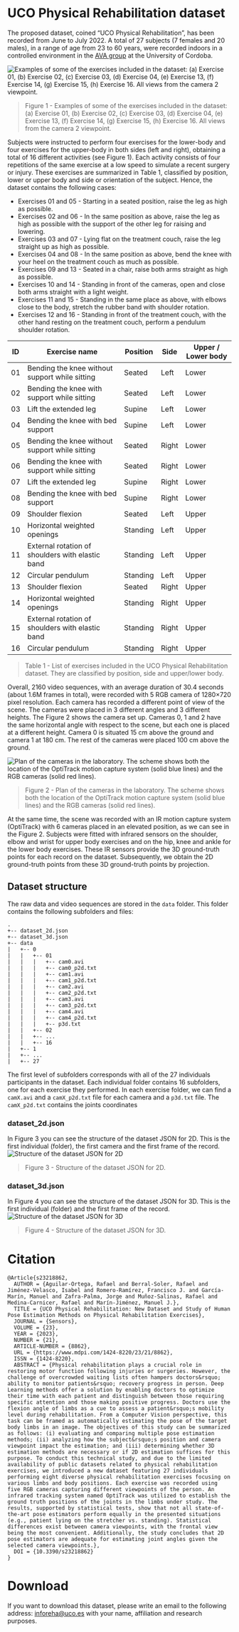 # UCO Physical Rehabilitation dataset
The proposed dataset, coined “UCO Physical Rehabilitation”, has been recorded from June to July 2022. A total of 27 subjects (7 females and 20 males), in a range of age from 23 to 60 years, were recorded indoors in a controlled environment in the [AVA group](https://www.uco.es/investiga/grupos/ava/) at the University of Cordoba.

![Examples of some of the exercises included in the dataset: (a) Exercise 01, (b) Exercise 02, (c) Exercise 03, (d) Exercise 04, (e) Exercise 13, (f) Exercise 14, (g) Exercise 15, (h) Exercise 16. All views from the camera 2 viewpoint.](https://raw.githubusercontent.com/AVAuco/ucophyrehab/b956be91c52c689580fd245ccf56506b76d797b7/img/dataset_web_pixel.png)

> Figure 1 - Examples of some of the exercises included in the dataset: (a) Exercise 01, (b) Exercise 02, (c) Exercise 03, (d) Exercise 04, (e) Exercise 13, (f) Exercise 14, (g) Exercise 15, (h) Exercise 16. All views from the camera 2 viewpoint.

Subjects were instructed to perform four exercises for the lower-body and four exercises for the upper-body in both sides (left and right), obtaining a total of 16 different activities (see Figure 1). Each activity consists of four repetitions of the same exercise at a low speed to simulate a recent surgery or injury. These exercises are summarized in Table 1, classified by position, lower or upper body and side or orientation of the subject.
Hence, the dataset contains the following cases:
- Exercises 01 and 05 - Starting in a seated position, raise the leg as high as possible.
- Exercises 02 and 06 - In the same position as above, raise the leg as high as possible with the support of the other leg for raising and lowering.
- Exercises 03 and 07 - Lying flat on the treatment couch, raise the leg straight up as high as possible.
- Exercises 04 and 08 - In the same position as above, bend the knee with your heel on the treatment couch as much as possible.
- Exercises 09 and 13 - Seated in a chair, raise both arms straight as high as possible.
- Exercises 10 and 14 - Standing in front of the cameras, open and close both arms straight with a light weight.
- Exercises 11 and 15 - Standing in the same place as above, with elbows close to the body, stretch the rubber band with shoulder rotation.
- Exercises 12 and 16 - Standing in front of the treatment couch, with the other hand resting on the treatment couch, perform a pendulum shoulder rotation.

| ID | Exercise name | Position | Side | Upper / Lower body |
|--|--|--|--|--|
| 01 | Bending the knee without support while sitting | Seated | Left | Lower |
| 02 | Bending the knee with support while sitting | Seated | Left | Lower |
| 03 | Lift the extended leg | Supine | Left | Lower |
| 04 | Bending the knee with bed support | Supine | Left | Lower |
| 05 | Bending the knee without support while sitting | Seated | Right | Lower |
| 06 | Bending the knee with support while sitting | Seated | Right | Lower |
| 07 | Lift the extended leg | Supine | Right | Lower |
| 08 | Bending the knee with bed support | Supine | Right | Lower |
| 09 | Shoulder flexion | Seated | Left | Upper |
| 10 | Horizontal weighted openings | Standing | Left | Upper |
| 11 | External rotation of shoulders with elastic band | Standing | Left | Upper |
| 12 | Circular pendulum | Standing | Left | Upper |
| 13 | Shoulder flexion | Seated | Right | Upper |
| 14 | Horizontal weighted openings | Standing | Right | Upper |
| 15 | External rotation of shoulders with elastic band | Standing | Right | Upper |
| 16 | Circular pendulum | Standing | Right | Upper |

> Table 1 - List of exercises included in the UCO Physical Rehabilitation dataset. They are classified by
position, side and upper/lower body.

Overall, 2160 video sequences, with an average duration of 30.4 seconds (about 1.6M frames in total), were recorded with 5 RGB camera of 1280×720 pixel resolution. Each camera has recorded a different point of view of the scene.
The cameras were placed in 3 different angles and 3 different heights. The Figure 2 shows the camera set up. Cameras 0, 1 and 2 have the same horizontal angle with respect to the scene, but each one is placed at a different height. Camera 0 is situated 15 cm above the ground and camera 1 at 180 cm. The rest of the cameras were placed 100 cm above the ground.

![Plan of the cameras in the laboratory. The scheme shows both the location of the OptiTrack motion capture system (solid blue lines) and the RGB cameras (solid red lines).](https://raw.githubusercontent.com/AVAuco/ucophyrehab/main/img/plano_lab_v2_3d.png)

> Figure 2 - Plan of the cameras in the laboratory. The scheme shows both the location of the OptiTrack motion capture system (solid blue lines) and the RGB cameras (solid red lines).

At the same time, the scene was recorded with an IR motion capture system (OptiTrack) with 6 cameras placed in an elevated position, as we can see in the Figure 2. Subjects were fitted with infrared sensors on the shoulder, elbow and wrist for upper body exercises and on the hip, knee and ankle for the lower body exercises. These IR sensors provide the 3D ground-truth points for each record on the dataset. Subsequently, we obtain the 2D ground-truth points from these 3D ground-truth points by
projection.

## Dataset structure
The raw data and video sequences are stored in the `data` folder. This folder contains the following subfolders and files:
```
.
+-- dataset_2d.json
+-- dataset_3d.json
+-- data
|   +-- 0
|	|	+-- 01
|	|	|	+-- cam0.avi
|	|	|	+-- cam0_p2d.txt
|	|	|	+-- cam1.avi
|	|	|	+-- cam1_p2d.txt
|	|	|	+-- cam2.avi
|	|	|	+-- cam2_p2d.txt
|	|	|	+-- cam3.avi
|	|	|	+-- cam3_p2d.txt
|	|	|	+-- cam4.avi
|	|	|	+-- cam4_p2d.txt
|	|	|	+-- p3d.txt
|	|	+-- 02
|	|	+-- ...
|	|	+-- 16
|   +-- 1
|	+-- ...
|   +-- 27
```
The first level of subfolders corresponds with all of the 27 individuals participants in the dataset. Each individual folder contains 16 subfolders, one for each exercise they performed. In each exercise folder, we can find a `camX.avi` and a `camX_p2d.txt` file for each camera and a `p3d.txt` file. The `camX_p2d.txt` contains the joints coordinates 
### dataset_2d.json
In Figure 3 you can see the structure of the dataset JSON for 2D. This is the first individual (folder), the first camera and the first frame of the record.
![Structure of the dataset JSON for 2D](https://raw.githubusercontent.com/AVAuco/ucophyrehab/main/img/ucophyrehab_2d.png)
> Figure 3 - Structure of the dataset JSON for 2D.


### dataset_3d.json
In Figure 4 you can see the structure of the dataset JSON for 3D. This is the first individual (folder) and the first frame of the record.
![Structure of the dataset JSON for 3D](https://raw.githubusercontent.com/AVAuco/ucophyrehab/main/img/ucophyrehab_3d.png)
> Figure 4 - Structure of the dataset JSON for 3D.

# Citation
```
@Article{s23218862,
  AUTHOR = {Aguilar-Ortega, Rafael and Berral-Soler, Rafael and Jiménez-Velasco, Isabel and Romero-Ramírez, Francisco J. and García-Marín, Manuel and Zafra-Palma, Jorge and Muñoz-Salinas, Rafael and Medina-Carnicer, Rafael and Marín-Jiménez, Manuel J.},
  TITLE = {UCO Physical Rehabilitation: New Dataset and Study of Human Pose Estimation Methods on Physical Rehabilitation Exercises},
  JOURNAL = {Sensors},
  VOLUME = {23},
  YEAR = {2023},
  NUMBER = {21},
  ARTICLE-NUMBER = {8862},
  URL = {https://www.mdpi.com/1424-8220/23/21/8862},
  ISSN = {1424-8220},
  ABSTRACT = {Physical rehabilitation plays a crucial role in restoring motor function following injuries or surgeries. However, the challenge of overcrowded waiting lists often hampers doctors&rsquo; ability to monitor patients&rsquo; recovery progress in person. Deep Learning methods offer a solution by enabling doctors to optimize their time with each patient and distinguish between those requiring specific attention and those making positive progress. Doctors use the flexion angle of limbs as a cue to assess a patient&rsquo;s mobility level during rehabilitation. From a Computer Vision perspective, this task can be framed as automatically estimating the pose of the target body limbs in an image. The objectives of this study can be summarized as follows: (i) evaluating and comparing multiple pose estimation methods; (ii) analyzing how the subject&rsquo;s position and camera viewpoint impact the estimation; and (iii) determining whether 3D estimation methods are necessary or if 2D estimation suffices for this purpose. To conduct this technical study, and due to the limited availability of public datasets related to physical rehabilitation exercises, we introduced a new dataset featuring 27 individuals performing eight diverse physical rehabilitation exercises focusing on various limbs and body positions. Each exercise was recorded using five RGB cameras capturing different viewpoints of the person. An infrared tracking system named OptiTrack was utilized to establish the ground truth positions of the joints in the limbs under study. The results, supported by statistical tests, show that not all state-of-the-art pose estimators perform equally in the presented situations (e.g., patient lying on the stretcher vs. standing). Statistical differences exist between camera viewpoints, with the frontal view being the most convenient. Additionally, the study concludes that 2D pose estimators are adequate for estimating joint angles given the selected camera viewpoints.},
  DOI = {10.3390/s23218862}
}
```

# Download
If you want to download this dataset, please write an email to the following address: [inforeha@uco.es](mailto:inforeha@uco.es) with your name, affiliation and research purposes.
